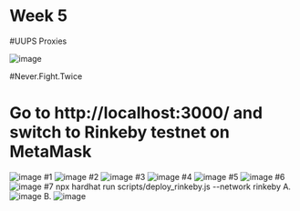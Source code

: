 ﻿# Week 5
 
 #UUPS Proxies
 
 ![image](https://user-images.githubusercontent.com/7067720/151656501-c2374381-282a-49dc-b1a8-5f90934a5485.png)

 
#Never.Fight.Twice
# Go to http://localhost:3000/ and switch to Rinkeby testnet on MetaMask
![image](https://user-images.githubusercontent.com/7067720/151690395-eb21b5ed-e412-48c8-87f1-c606bb256fc4.png)
#1
![image](https://user-images.githubusercontent.com/7067720/151690466-b1853ae7-e5eb-4190-aced-824ac33cd519.png)
#2
![image](https://user-images.githubusercontent.com/7067720/151863933-c096cfbf-6d77-4bb4-bc22-aa49b57228b3.png)
#3
![image](https://user-images.githubusercontent.com/7067720/151863963-2bc3c09e-c04e-4545-a809-c9eee08ec415.png)
#4
![image](https://user-images.githubusercontent.com/7067720/151864010-7c1af9ef-b38c-4cf7-8686-7817167e075f.png)
#5
![image](https://user-images.githubusercontent.com/7067720/151864057-7b69d3c4-be19-4a96-af7c-5d997e75a957.png)
#6
![image](https://user-images.githubusercontent.com/7067720/151936813-4482dc22-2638-41eb-bdd6-7133a4b0a370.png)
#7 npx hardhat run scripts/deploy_rinkeby.js --network rinkeby
A.
![image](https://user-images.githubusercontent.com/7067720/151940239-b5312b2e-3443-41db-9cf0-9d77750a860a.png)
B.
![image](https://user-images.githubusercontent.com/7067720/151940312-91310918-572c-4eb9-a1aa-d69ed4670673.png)


